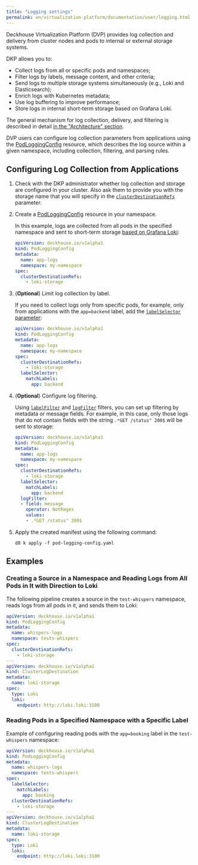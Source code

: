 ```yaml
---
title: "Logging settings"
permalink: en/virtualization-platform/documentation/user/logging.html
---
```


Deckhouse Virtualization Platform (DVP) provides log collection and delivery from cluster nodes and pods
to internal or external storage systems.

DKP allows you to:

- Collect logs from all or specific pods and namespaces;
- Filter logs by labels, message content, and other criteria;
- Send logs to multiple storage systems simultaneously (e.g., Loki and Elasticsearch);
- Enrich logs with Kubernetes metadata;
- Use log buffering to improve performance;
- Store logs in internal short-term storage based on Grafana Loki.

The general mechanism for log collection, delivery, and filtering is described in detail [in the "Architecture" section](/products/virtualization-platform/documentation/architecture/logging/delivery.html).

DVP users can configure log collection parameters from applications using the [PodLoggingConfig](/modules/log-shipper/cr.html#podloggingconfig) resource, which describes the log source within a given namespace, including collection, filtering, and parsing rules.

## Configuring Log Collection from Applications

1. Check with the DKP administrator whether log collection and storage are configured in your cluster.
   Also ask them to provide you with the storage name that you will specify in the [`clusterDestinationRefs`](/modules/log-shipper/cr.html#podloggingconfig-v1alpha1-spec-clusterdestinationrefs) parameter.

1. Create a [PodLoggingConfig](/modules/log-shipper/cr.html#podloggingconfig) resource in your namespace.

   In this example, logs are collected from all pods in the specified namespace
   and sent to short-term storage [based on Grafana Loki](/products/virtualization-platform/documentation/admin/platform-management/logging/storage.html):

   ```yaml
   apiVersion: deckhouse.io/v1alpha1
   kind: PodLoggingConfig
   metadata:
     name: app-logs
     namespace: my-namespace
   spec:
     clusterDestinationRefs:
       - loki-storage
   ```

1. (**Optional**) Limit log collection by label.

   If you need to collect logs only from specific pods,
   for example, only from applications with the `app=backend` label, add the [`labelSelector` parameter](/products/kubernetes-platform/documentation/v1/modules/log-shipper/cr.html#podloggingconfig-v1alpha1-spec-labelselector):

   ```yaml
   apiVersion: deckhouse.io/v1alpha1
   kind: PodLoggingConfig
   metadata:
     name: app-logs
     namespace: my-namespace
   spec:
     clusterDestinationRefs:
       - loki-storage
     labelSelector:
       matchLabels:
         app: backend
   ```

1. (**Optional**) Configure log filtering.

   Using [`labelFilter`](/products/kubernetes-platform/documentation/v1/modules/log-shipper/cr.html#podloggingconfig-v1alpha1-spec-labelfilter) and [`logFilter`](/products/kubernetes-platform/documentation/v1/modules/log-shipper/cr.html#podloggingconfig-v1alpha1-spec-logfilter) filters, you can set up filtering by metadata or message fields.
   For example, in this case, only those logs that do not contain fields with the string `.*GET /status" 200$` will be sent to storage:

   ```yaml
   apiVersion: deckhouse.io/v1alpha1
   kind: PodLoggingConfig
   metadata:
     name: app-logs
     namespace: my-namespace
   spec:
     clusterDestinationRefs:
       - loki-storage
     labelSelector:
       matchLabels:
         app: backend
     logFilter:
     - field: message
       operator: NotRegex
       values:
       - .*GET /status" 200$
   ```

1. Apply the created manifest using the following command:

   ```shell
   d8 k apply -f pod-logging-config.yaml
   ```

## Examples

### Creating a Source in a Namespace and Reading Logs from All Pods in It with Direction to Loki

The following pipeline creates a source in the `test-whispers` namespace, reads logs from all pods in it, and sends them to Loki:

```yaml
apiVersion: deckhouse.io/v1alpha1
kind: PodLoggingConfig
metadata:
  name: whispers-logs
  namespace: tests-whispers
spec:
  clusterDestinationRefs:
    - loki-storage
---
apiVersion: deckhouse.io/v1alpha1
kind: ClusterLogDestination
metadata:
  name: loki-storage
spec:
  type: Loki
  loki:
    endpoint: http://loki.loki:3100
```

### Reading Pods in a Specified Namespace with a Specific Label

Example of configuring reading pods with the `app=booking` label in the `test-whispers` namespace:

```yaml
apiVersion: deckhouse.io/v1alpha1
kind: PodLoggingConfig
metadata:
  name: whispers-logs
  namespace: tests-whispers
spec:
  labelSelector:
    matchLabels:
      app: booking
  clusterDestinationRefs:
    - loki-storage
---
apiVersion: deckhouse.io/v1alpha1
kind: ClusterLogDestination
metadata:
  name: loki-storage
spec:
  type: Loki
  loki:
    endpoint: http://loki.loki:3100
```
